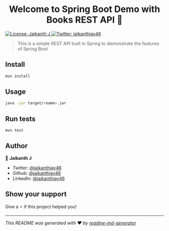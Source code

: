 <h1 align="center">Welcome to Spring Boot Demo with Books REST API 👋</h1>
<p>
  <a href="#" target="_blank">
    <img alt="License: Jaikanth J" src="https://img.shields.io/badge/License-Jaikanth J-yellow.svg" />
  </a>
  <a href="https://twitter.com/jaikanthjay46" target="_blank">
    <img alt="Twitter: jaikanthjay46" src="https://img.shields.io/twitter/follow/jaikanthjay46.svg?style=social" />
  </a>
</p>

> This is a simple REST API built in Spring to demonstrate the features of Spring Boot

## Install

```sh
mvn install
```

## Usage

```sh
java -jar target/<name>.jar 
```

## Run tests

```sh
mvn test 
```

## Author

👤 **Jaikanth J**

* Twitter: [@jaikanthjay46](https://twitter.com/jaikanthjay46)
* Github: [@jaikanthjay46](https://github.com/jaikanthjay46)
* LinkedIn: [@jaikanthjay46](https://linkedin.com/in/jaikanthjay46)

## Show your support

Give a ⭐️ if this project helped you!

***
_This README was generated with ❤️ by [readme-md-generator](https://github.com/kefranabg/readme-md-generator)_
